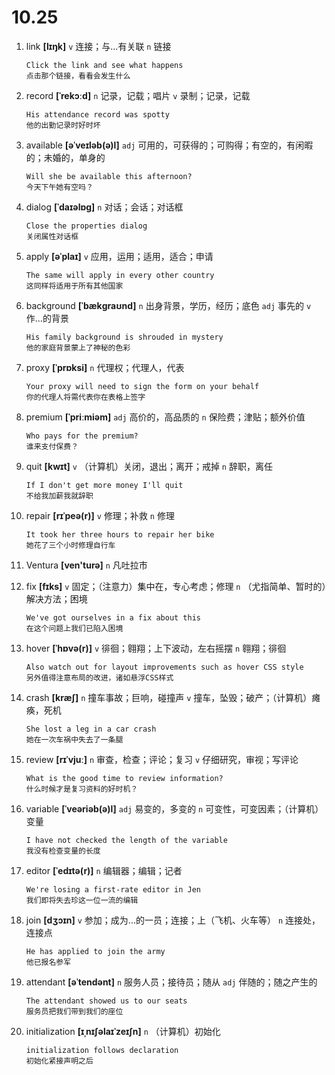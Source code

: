 # 10.25


1. link **[lɪŋk]** `v` 连接；与...有关联 `n` 链接
    ```
    Click the link and see what happens
    点击那个链接，看看会发生什么
    ```

2. record **[ˈrekɔːd]** `n` 记录，记载；唱片 `v` 录制；记录，记载
    ```
    His attendance record was spotty
    他的出勤记录时好时坏
    ```

3. available **[əˈveɪləb(ə)l]** `adj` 可用的，可获得的；可购得；有空的，有闲暇的；未婚的，单身的
    ```
    Will she be available this afternoon?
    今天下午她有空吗？
    ```

4. dialog **[ˈdaɪəlɒɡ]** `n` 对话；会话；对话框
    ```
    Close the properties dialog
    关闭属性对话框
    ```

5. apply **[əˈplaɪ]** `v` 应用，运用；适用，适合；申请
    ```
    The same will apply in every other country
    这同样将适用于所有其他国家
    ```

6. background **[ˈbækɡraʊnd]** `n` 出身背景，学历，经历；底色 `adj` 事先的 `v` 作...的背景
    ```
    His family background is shrouded in mystery
    他的家庭背景蒙上了神秘的色彩
    ```

7. proxy **[ˈprɒksi]** `n` 代理权；代理人，代表
    ```
    Your proxy will need to sign the form on your behalf
    你的代理人将需代表你在表格上签字
    ```

8. premium **[ˈpriːmiəm]** `adj` 高价的，高品质的 `n` 保险费；津贴；额外价值
    ```
    Who pays for the premium?
    谁来支付保费？
    ```

9. quit **[kwɪt]** `v` （计算机）关闭，退出；离开；戒掉 `n` 辞职，离任
    ```
    If I don't get more money I'll quit
    不给我加薪我就辞职
    ```

10. repair **[rɪˈpeə(r)]** `v` 修理；补救 `n` 修理
    ```
    It took her three hours to repair her bike
    她花了三个小时修理自行车
    ```

11. Ventura **[ven'turə]** `n` 凡吐拉市

12. fix **[fɪks]** `v` 固定；（注意力）集中在，专心考虑；修理 `n` （尤指简单、暂时的）解决方法；困境
    ```
    We've got ourselves in a fix about this
    在这个问题上我们已陷入困境
    ```

13. hover **[ˈhɒvə(r)]** `v` 徘徊；翱翔；上下波动，左右摇摆 `n` 翱翔；徘徊
    ```
    Also watch out for layout improvements such as hover CSS style
    另外值得注意布局的改进，诸如悬浮CSS样式
    ```

14. crash **[kræʃ]** `n` 撞车事故；巨响，碰撞声 `v` 撞车，坠毁；破产；（计算机）瘫痪，死机
    ```
    She lost a leg in a car crash
    她在一次车祸中失去了一条腿
    ```

15. review **[rɪˈvjuː]** `n` 审查，检查；评论；复习 `v` 仔细研究，审视；写评论
    ```
    What is the good time to review information?
    什么时候才是复习资料的好时机？
    ```

16. variable **[ˈveəriəb(ə)l]** `adj` 易变的，多变的 `n` 可变性，可变因素；（计算机）变量
    ```
    I have not checked the length of the variable
    我没有检查变量的长度
    ```

17. editor **[ˈedɪtə(r)]** `n` 编辑器；编辑；记者
    ```
    We're losing a first-rate editor in Jen
    我们即将失去珍这一位一流的编辑
    ```

18. join **[dʒɔɪn]** `v` 参加；成为...的一员；连接；上（飞机、火车等） `n` 连接处，连接点
    ```
    He has applied to join the army
    他已报名参军
    ```

19. attendant **[əˈtendənt]** `n` 服务人员；接待员；随从 `adj` 伴随的；随之产生的
    ```
    The attendant showed us to our seats
    服务员把我们带到我们的座位
    ```

20. initialization **[ɪˌnɪʃəlaɪˈzeɪʃn]** `n` （计算机）初始化
    ```
    initialization follows declaration
    初始化紧接声明之后
    ```
